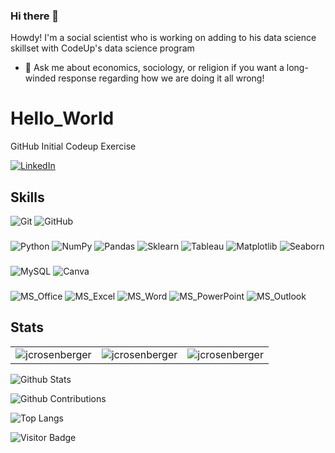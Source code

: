 ### Hi there 👋


Howdy! I'm a social scientist who is working on adding to his data science skillset with CodeUp's data science program

- 💬 Ask me about  economics, sociology, or religion if you want a long-winded response regarding how we are doing it all wrong!

# Hello_World
GitHub Initial Codeup Exercise





    
    
    
[![LinkedIn](https://img.shields.io/badge/linkedin-%230077B5.svg?style=for-the-badge&logo=linkedin&logoColor=white)](https://www.linkedin.com/in/qmcbt)

## Skills
![Git](https://img.shields.io/badge/-Git-black?style=flat-square&logo=git)
![GitHub](https://img.shields.io/badge/-GitHub-181717?style=flat-square&logo=github)

###
![Python](https://img.shields.io/badge/-Python-black?style=flat-square&logo=Python)
![NumPy](https://img.shields.io/badge/-Numpy-black?style=flat-square&logo=NumPy) 
![Pandas](https://img.shields.io/badge/-Pandas-black?style=flat-square&logo=Pandas)
![Sklearn](https://img.shields.io/badge/-Sklearn-black?style=flat-square&logo=Sklearn)
![Tableau](https://img.shields.io/badge/-Tableau-black?style=flat-square&logo=Tableau) 
![Matplotlib](https://img.shields.io/badge/-Matplotlib-black?style=flat-square&logo=Matplotlib) 
![Seaborn](https://img.shields.io/badge/-Seaborn-black?style=flat-square&logo=Seaborn)

###
![MySQL](https://img.shields.io/badge/-MySQL-white?style=for-the-badge&logo=mysql)
![Canva](https://img.shields.io/badge/-Canva-black?style=for-the-badge&logo=Canva)




###
![MS_Office](https://img.shields.io/badge/-Microsoft_Office-blue?style=flat-square&logo=MicrosoftOffice) 
![MS_Excel](https://img.shields.io/badge/-Excel-blue?style=flat-square&logo=MicrosoftExcel) 
![MS_Word](https://img.shields.io/badge/-Word-blue?style=flat-square&logo=MicrosoftWord) 
![MS_PowerPoint](https://img.shields.io/badge/-PowerPoint-blue?style=flat-square&logo=MicrosoftPowerPoint) 
![MS_Outlook](https://img.shields.io/badge/-Outlook-blue?style=flat-square&logo=MicrosoftOutlook) 




## Stats

<table>
<tr>
<td><img src="https://github-readme-stats.vercel.app/api?username=jcrosenberger&count_private=true&show_icons=true&include_all_commits=true&locale=en" alt="jcrosenberger" /></td>
<td><img src="https://github-readme-streak-stats.herokuapp.com/?user=jcrosenberger&" alt="jcrosenberger" /></td>
<td><img src="https://github-readme-stats.vercel.app/api/top-langs/?username=jcrosenberger" alt="jcrosenberger" /></td>
</tr>
</table>


![Github Stats](https://github-readme-stats.vercel.app/api?username=jcrosenberger&count_private=true&show_icons=true&include_all_commits=true&theme=prussian&layout=compact)

![Github Contributions](https://github-readme-streak-stats.herokuapp.com/?user=jcrosenberger&theme=prussian&layout=compact)

![Top Langs](https://github-readme-stats.vercel.app/api/top-langs/?username=jcrosenberger&hide=TeX&layout=compact&theme=prussian)


![Visitor Badge](https://visitor-badge.laobi.icu/badge?page_id=jcrosenberger)
